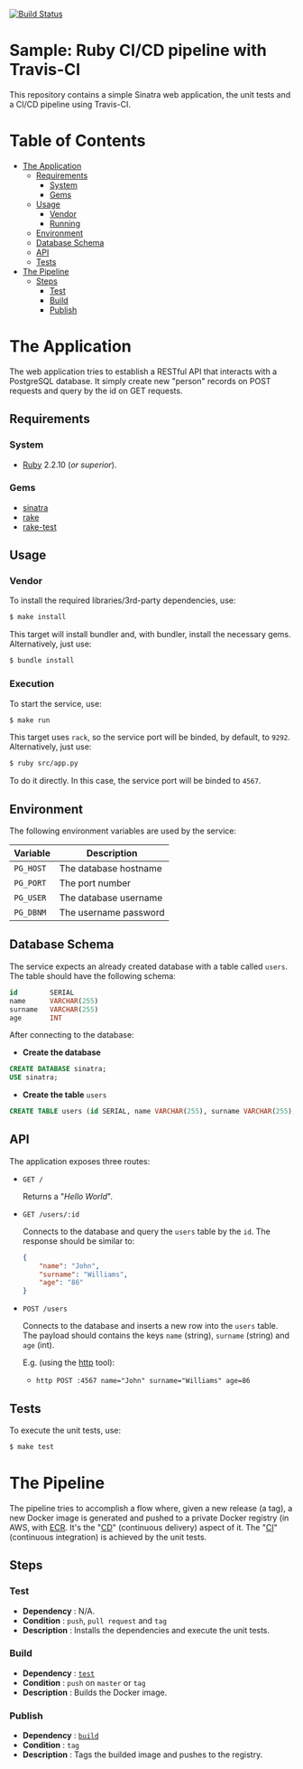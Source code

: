 [![Build Status](https://travis-ci.org/caiertl/travis-pipeline-sample.svg?branch=master)](https://travis-ci.org/caiertl/travis-pipeline-sample)

# Sample: Ruby CI/CD pipeline with Travis-CI

This repository contains a simple Sinatra web application, the unit tests and a
CI/CD pipeline using Travis-CI.


# Table of Contents

- [The Application](#the-application)
    - [Requirements](#requirements)
        - [System](#system)
        - [Gems](#gems)
    - [Usage](#usage)
        - [Vendor](#vendor)
        - [Running](#running)
    - [Environment](#environment)
    - [Database Schema](#database-schema)
    - [API](#api)
    - [Tests](#tests)
- [The Pipeline](#the-pipeline)
    - [Steps](#steps)
        - [Test](#test)
        - [Build](#build)
        - [Publish](#publish)


# The Application

The web application tries to establish a RESTful API that interacts with a
PostgreSQL database. It simply create new "person" records on POST requests and
query by the id on GET requests.


## Requirements

### System

- [Ruby](https://www.ruby-lang.org) 2.2.10 (_or superior_).


### Gems

- [sinatra](http://sinatrarb.com)
- [rake](https://github.com/ruby/rake)
- [rake-test](https://github.com/rack-test/rack-test)


## Usage

### Vendor

To install the required libraries/3rd-party dependencies, use:

```sh
$ make install
```

This target will install bundler and, with bundler, install the necessary gems.
Alternatively, just use:

```sh
$ bundle install
```


### Execution

To start the service, use:

```sh
$ make run
```

This target uses `rack`, so the service port will be binded, by default, to
`9292`. Alternatively, just use:

```sh
$ ruby src/app.py
```

To do it directly. In this case, the service port will be binded to `4567`.


## Environment

The following environment variables are used by the service:

| Variable  | Description           |
|-----------|-----------------------|
| `PG_HOST` | The database hostname |
| `PG_PORT` | The port number       |
| `PG_USER` | The database username |
| `PG_DBNM` | The username password |


## Database Schema

The service expects an already created database with a table called `users`.
The table should have the following schema:

```sql
id        SERIAL
name      VARCHAR(255)
surname   VARCHAR(255)
age       INT
```

After connecting to the database:

- __Create the database__

```sql
CREATE DATABASE sinatra;
USE sinatra;
```

- __Create the table__ `users`

```sql
CREATE TABLE users (id SERIAL, name VARCHAR(255), surname VARCHAR(255), age INT);
```


## API

The application exposes three routes:

- `GET /`

    Returns a "_Hello World_".


- `GET /users/:id`

    Connects to the database and query the `users` table by the `id`. The
    response should be similar to:

    ```json
    {
        "name": "John",
        "surname": "Williams",
        "age": "86"
    }
    ```


- `POST /users`

    Connects to the database and inserts a new row into the `users` table. The
    payload should contains the keys `name` (string), `surname` (string) and
    `age` (int).

    E.g. (using the [http](https://httpie.org) tool):

    - `http POST :4567 name="John" surname="Williams" age=86`


## Tests

To execute the unit tests, use:

```sh
$ make test
```


# The Pipeline

The pipeline tries to accomplish a flow where, given a new release (a tag), a
new Docker image is generated and pushed to a private Docker registry (in AWS,
with [ECR][ecr]. It's the "[CD][cd]" (continuous delivery) aspect of it. The
"[CI][ci]" (continuous integration) is achieved by the unit tests.

[ci]:  https://en.wikipedia.org/wiki/Continuous_integration
[cd]:  https://en.wikipedia.org/wiki/Continuous_delivery
[ecr]: https://aws.amazon.com/ecr


## Steps

### Test

- __Dependency__  : N/A.
- __Condition__   : `push`, `pull request` and `tag`
- __Description__ : Installs the dependencies and execute the unit tests.


### Build

- __Dependency__  : [`test`](#test)
- __Condition__   : `push` on `master` or `tag`
- __Description__ : Builds the Docker image.


### Publish

- __Dependency__  : [`build`](#build)
- __Condition__   : `tag`
- __Description__ : Tags the builded image and pushes to the registry.

